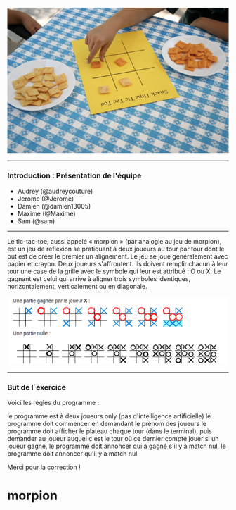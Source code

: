 ![alt tag](images/centre.jpg)

-------------

### Introduction : Présentation de l'équipe
- Audrey (@audreycouture)
- Jerome (@Jerome)
- Damien (@damien13005)
- Maxime (@Maxime)
- Sam 	(@sam)

-------------

Le tic-tac-toe, aussi appelé « morpion » (par analogie au jeu de morpion), est un jeu de réflexion se pratiquant à deux joueurs au tour par tour dont le but est de créer le premier un alignement.
Le jeu se joue généralement avec papier et crayon.
Deux joueurs s'affrontent. Ils doivent remplir chacun à leur tour une case de la grille avec le symbole qui leur est attribué : O ou X. 
Le gagnant est celui qui arrive à aligner trois symboles identiques, horizontalement, verticalement ou en diagonale.

![alt tag](images/regle.png)

------------

### But de l´exercice

Voici les règles du programme :

le programme est à deux joueurs only (pas d'intelligence artificielle)
le programme doit commencer en demandant le prénom des joueurs
le programme doit afficher le plateau chaque tour (dans le terminal), puis demander au joueur auquel c'est le tour où ce dernier compte jouer
si un joueur gagne, le programme doit annoncer qui a gagné
s'il y a match nul, le programme doit annoncer qu'il y a match nul



Merci pour la correction ! 



# morpion
